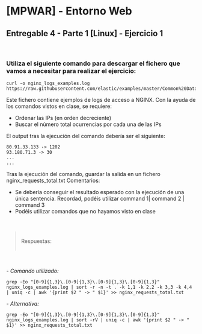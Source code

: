 # [MPWAR] - Entorno Web
## Entregable 4 - Parte 1 [Linux] - Ejercicio 1

<br>

### Utiliza el siguiente comando para descargar el fichero que vamos a necesitar para realizar el ejercicio:

```
curl -o nginx_logs_examples.log https://raw.githubusercontent.com/elastic/examples/master/Common%20Data%20Formats/nginx_logs/nginx_logs
```

Este fichero contiene ejemplos de logs de acceso a NGINX. Con la ayuda de los comandos vistos en clase, se requiere:

- Ordenar las IPs (en orden decreciente)
- Buscar el número total ocurrencias por cada una de las IPs

El output tras la ejecución del comando debería ser el siguiente:

```
80.91.33.133 -> 1202
93.180.71.3 -> 30
...
...
```

Tras la ejecución del comando, guardar la salida en un fichero nginx_requests_total.txt
Comentarios:

- Se debería conseguir el resultado esperado con la ejecución de una única
sentencia. Recordad, podéis utilizar command 1| command 2 | command 3
- Podéis utilizar comandos que no hayamos visto en clase

<br>

> <br>
> Respuestas:
> <br>
> <br>

<br>

_- Comando utilizado:_

```
grep -Eo "[0-9]{1,3}\.[0-9]{1,3}\.[0-9]{1,3}\.[0-9]{1,3}" nginx_logs_examples.log | sort -r -n -t . -k 1,1 -k 2,2 -k 3,3 -k 4,4 | uniq -c | awk '{print $2 " -> " $1}' >> nginx_requests_total.txt

```

_- Alternativa:_

```
grep -Eo "[0-9]{1,3}\.[0-9]{1,3}\.[0-9]{1,3}\.[0-9]{1,3}" nginx_logs_examples.log | sort -rV | uniq -c | awk '{print $2 " -> " $1}' >> nginx_requests_total.txt
```